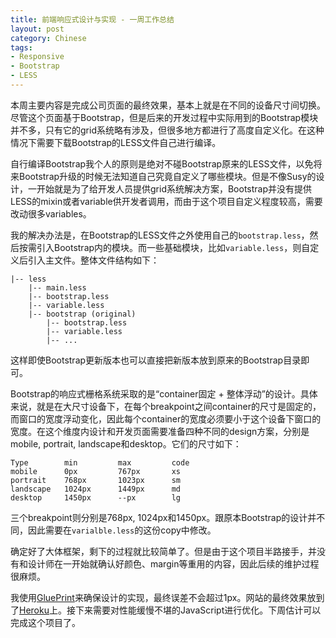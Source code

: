 ```yaml
---
title: 前端响应式设计与实现 - 一周工作总结
layout: post
category: Chinese
tags:
- Responsive
- Bootstrap
- LESS
---
```


本周主要内容是完成公司页面的最终效果，基本上就是在不同的设备尺寸间切换。尽管这个页面基于Bootstrap，但是后来的开发过程中实际用到的Bootstrap模块并不多，只有它的grid系统略有涉及，但很多地方都进行了高度自定义化。在这种情况下需要下载Bootstrap的LESS文件自己进行编译。

自行编译Bootstrap我个人的原则是绝对不碰Bootstrap原来的LESS文件，以免将来Bootstrap升级的时候无法知道自己究竟自定义了哪些模块。但是不像Susy的设计，一开始就是为了给开发人员提供grid系统解决方案，Bootstrap并没有提供LESS的mixin或者variable供开发者调用，而由于这个项目自定义程度较高，需要改动很多variables。

我的解决办法是，在Bootstrap的LESS文件之外使用自己的`bootstrap.less`，然后按需引入Bootstrap内的模块。而一些基础模块，比如`variable.less`，则自定义后引入主文件。整体文件结构如下：

```
|-- less
	|-- main.less
	|-- bootstrap.less
	|-- variable.less
	|-- bootstrap (original)
		|-- bootstrap.less
		|-- variable.less
		|-- ...
```

这样即使Bootstrap更新版本也可以直接把新版本放到原来的Bootstrap目录即可。

Bootstrap的响应式栅格系统采取的是“container固定 + 整体浮动”的设计。具体来说，就是在大尺寸设备下，在每个breakpoint之间container的尺寸是固定的，而窗口的宽度浮动变化，因此每个container的宽度必须要小于这个设备下窗口的宽度。在这个维度内设计和开发页面需要准备四种不同的design方案，分别是mobile, portrait, landscape和desktop。它们的尺寸如下：

```
Type		min			max			code		
mobile		0px			767px		xs		
portrait	768px		1023px		sm
landscape	1024px		1449px		md
desktop		1450px		--px		lg
```	

三个breakpoint则分别是768px, 1024px和1450px。跟原本Bootstrap的设计并不同，因此需要在`varialble.less`的这份copy中修改。

确定好了大体框架，剩下的过程就比较简单了。但是由于这个项目半路接手，并没有和设计师在一开始就确认好颜色、margin等重用的内容，因此后续的维护过程很麻烦。

我使用[GluePrint](http://glueprintapp.com/)来确保设计的实现，最终误差不会超过1px。网站的最终效果放到了[Heroku](http://bg-company-page.herokuapp.com/)上。接下来需要对性能缓慢不堪的JavaScript进行优化。下周估计可以完成这个项目了。